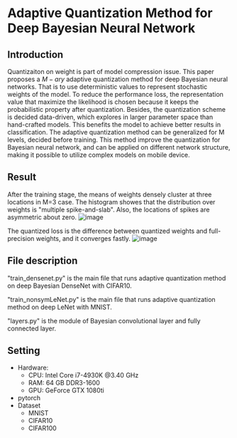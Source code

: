 # Adaptive Quantization Method for Deep Bayesian Neural Network
## Introduction
Quantizaiton on weight is part of model compression issue. 
This paper proposes a $M-ary$ adaptive quantization method for deep Bayesian neural networks. 
That is to use deterministic values to represent stochastic weights of the model. 
To reduce the performance loss, the representation value that maximize the likelihood is chosen because it keeps the probabilistic property after quantization. 
Besides, the quantization scheme is decided data-driven, which explores in larger parameter space than hand-crafted models. 
This benefits the model to achieve better results in classification. 
The adaptive quantization method can be generalized for M levels, decided before training. 
This method improve the quantization for Bayesian neural network, and can be applied on different network structure, making it possible to utilize complex models on mobile device. 
## Result
After the training stage, the means of weights densely cluster at three locations in M=3 case. The histogram showes that the distribution over weights is "multiple spike-and-slab". Also, the locations of spikes are asymmetric about zero.
![image](https://github.com/susan0720/Su-Ting-Chang-Adaptive-Quantization-Method-for-Deep-Bayesian-Neural-Network/blob/master/densenet-M3.png)


The quantized loss is the difference between quantized weights and full-precision weights, and it converges fastly.
![image](https://github.com/susan0720/Su-Ting-Chang-Adaptive-Quantization-Method-for-Deep-Bayesian-Neural-Network/blob/master/comparison.png)
## File description
"train_densenet.py" is the main file that runs adaptive quantization method on deep Bayesian DenseNet with CIFAR10.

"train_nonsymLeNet.py" is the main file that runs adaptive quantization method on deep LeNet with MNIST.

"layers.py" is the module of Bayesian convolutional layer and fully connected layer.
## Setting
* Hardware:
  * CPU: Intel Core i7-4930K @3.40 GHz
  * RAM: 64 GB DDR3-1600
  * GPU: GeForce GTX 1080ti
* pytorch 
* Dataset
  * MNIST
  * CIFAR10
  * CIFAR100
